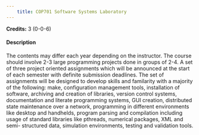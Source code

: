 ```yaml
---
    title: COP701 Software Systems Laboratory
---
```

**Credits:** 3 (0-0-6)



#### Description 
The contents may differ each year depending on the instructor. The course should involve 2-3 large programming projects done in groups of 2-4. A set of three project oriented assignments which will be announced at the start of each semester with definite submission deadlines. The set of assignments will be designed to develop skills and familarity with a majority of the following: make, configuration management tools, installation of software, archiving and creation of libraries, version control systems, documentation and literate programming systems, GUI creation, distributed state maintenance over a network, programming in different environments like desktop and handhelds, program parsing and compilation including usage of standard libraries like pthreads, numerical packages, XML and semi- structured data, simulation environments, testing and validation tools.